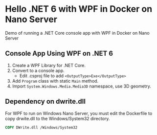 # Hello .NET 6 with WPF in Docker on Nano Server

Demo of running a .NET Core console app with WPF in Docker on Nano Server

## Console App Using WPF on .NET 6

1. Create a WPF Library for .NET Core.
2. Convert to a console app.
   - Edit .csproj file to add `<OutputType>Exe</OutputType>`
3. Add `Program` class with static `Main` method.
4. Import `System.Windows.Media.Media3D` namespace, use 3D geometry.

## Dependency on dwrite.dll

For WPF to run on Windows Nano Server, you must edit the Dockerfile to copy drwite.dll to the Windows/System32 directory.

```dockerfile
COPY DWrite.dll /Windows/System32
```
